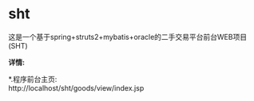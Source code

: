 # sht
这是一个基于spring+struts2+mybatis+oracle的二手交易平台前台WEB项目(SHT)
<p>
<b>详情:</b><br/>
<p>
*.程序前台主页:<br/>
	http://localhost/sht/goods/view/index.jsp<br/>
